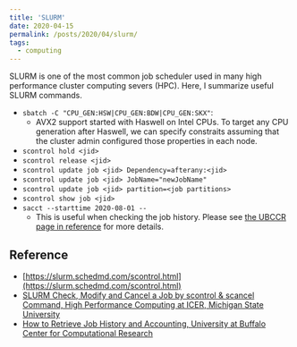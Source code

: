 ```yaml
---
title: 'SLURM'
date: 2020-04-15
permalink: /posts/2020/04/slurm/
tags:
  - computing
---
```


SLURM is one of the most common job scheduler used in many high performance cluster computing severs (HPC). Here, I summarize useful SLURM commands.

- `sbatch -C "CPU_GEN:HSW|CPU_GEN:BDW|CPU_GEN:SKX"`:
  - AVX2 support started with Haswell on Intel CPUs. To target any CPU generation after Haswell, we can specify constraits assuming that the cluster admin configured those properties in each node.
- `scontrol hold <jid>`
- `scontrol release <jid>`
- `scontrol update job <jid> Dependency=afterany:<jid>`
- `scontrol update job <jid> JobName="newJobName"`
- `scontrol update job <jid> partition=<job partitions>`
- `scontrol show job <jid>`
- `sacct --starttime 2020-08-01 --`
  - This is useful when checking the job history. Please see [the UBCCR page in reference](https://ubccr.freshdesk.com/support/solutions/articles/5000686909-how-to-retrieve-job-history-and-accounting) for more details.

## Reference

- [https://slurm.schedmd.com/scontrol.html](https://slurm.schedmd.com/scontrol.html)
- [SLURM Check, Modify and Cancel a Job by scontrol & scancel Command, High Performance Computing at ICER, Michigan State University](https://wiki.hpcc.msu.edu/pages/viewpage.action?pageId=20119995)
- [How to Retrieve Job History and Accounting, University at Buffalo Center for Computational Research](https://ubccr.freshdesk.com/support/solutions/articles/5000686909-how-to-retrieve-job-history-and-accounting)
